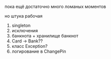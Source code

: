 пока ещё достаточно много ломаных моментов

но штука рабочая

1) singleton
2) исключения
3) банкнота + хранилище банкнот
4) Card -> Bank??
5) класс Exception?
6) логирование в ChangePin
